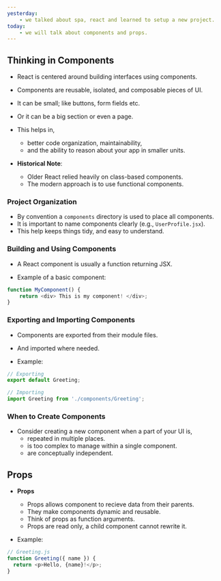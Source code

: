 ```yaml
---
yesterday:
    - we talked about spa, react and learned to setup a new project.
today:
    - we will talk about components and props.
---
```


## Thinking in Components

- React is centered around building interfaces using components.
- Components are reusable, isolated, and composable pieces of UI.
- It can be small; like buttons, form fields etc.
- Or it can be a big section or even a page.

- This helps in,
    - better code organization, maintainability, 
    - and the ability to reason about your app in smaller units. 

- **Historical Note**: 
    - Older React relied heavily on class-based components.
    - The modern approach is to use functional components.

### Project Organization

- By convention a `components` directory is used to place all components.
- It is important to name components clearly (e.g., `UserProfile.jsx`).
- This help keeps things tidy, and easy to understand.

### Building and Using Components

-  A React component is usually a function returning JSX.

- Example of a basic component:
```javascript
function MyComponent() {
    return <div> This is my component! </div>;  
}
```
### Exporting and Importing Components

- Components are exported from their module files.
- And imported where needed.

- Example:
```javascript
// Exporting
export default Greeting;

// Importing
import Greeting from './components/Greeting';
```

### When to Create Components

- Consider creating a new component when a part of your UI is,
    - repeated in multiple places.
    - is too complex to manage within a single component.
    - are conceptually independent.

## Props

- **Props** 
    - Props allows component to recieve data from their parents.
    - They make components dynamic and reusable.
    - Think of props as function arguments.
    - Props are read only, a child component cannot rewrite it.

- Example:
```js
// Greeting.js
function Greeting({ name }) {
  return <p>Hello, {name}!</p>;
}
```